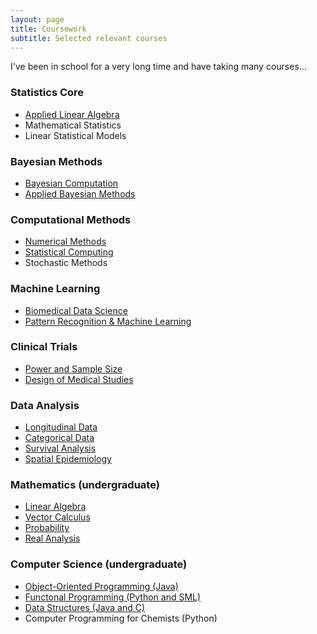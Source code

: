 ```yaml
---
layout: page
title: Coursework
subtitle: Selected relevant courses
---
```


I've been in school for a very long time and have taking many courses...

### Statistics Core

- [Applied Linear Algebra](https://ucla-biostat-216.github.io/2022fall/syllabus/syllabus.html)
- Mathematical Statistics
- Linear Statistical Models

### Bayesian Methods

- [Bayesian Computation](http://donatello-telesca.com/biostatistics-271-bayesian-computation)
- [Applied Bayesian Methods](https://robweiss.faculty.biostat.ucla.edu/biostat234)

### Computational Methods

- [Numerical Methods](https://sa.ucla.edu/ro/Public/SOC/Results/ClassDetail?term_cd=22F&subj_area_cd=BIOSTAT&crs_catlg_no=0213%20%20%20%20&class_id=535079200&class_no=%20001%20%20)
- [Statistical Computing](https://ucla-biostat-257.github.io/2023spring/syllabus/syllabus.html)
- Stochastic Methods

### Machine Learning
- [Biomedical Data Science](https://www.biostat.washington.edu/academics/courses/biost/544)
- [Pattern Recognition & Machine Learning](http://www.stat.ucla.edu/~ywu/teaching.html)

### Clinical Trials

- [Power and Sample Size](https://sa.ucla.edu/ro/Public/SOC/Results/ClassDetail?term_cd=24S&subj_area_cd=BIOSTAT&crs_catlg_no=0231%20%20%20%20&class_id=535187201&class_no=%20001%20%20)
- [Design of Medical Studies](https://www.biostat.washington.edu/academics/courses/biost/524)

### Data Analysis

- [Longitudinal Data](https://www.biostat.washington.edu/academics/courses/biost/540)
- [Categorical Data](https://www.biostat.washington.edu/academics/courses/biost/536)
- [Survival Analysis](https://www.biostat.washington.edu/academics/courses/biost/537)
- [Spatial Epidemiology](https://www.biostat.washington.edu/academics/courses/biost/555)

### Mathematics (undergraduate)

- [Linear Algebra](https://catalog.pomona.edu/preview_course_nopop.php?catoid=40&coid=143199)
- [Vector Calculus](https://catalog.pomona.edu/preview_course_nopop.php?catoid=40&coid=143204)
- [Probability](https://math.washington.edu/courses/2019/summer/math/394/c)
- [Real Analysis](https://math.berkeley.edu/courses/summer-2022-math-104-003-lec)

### Computer Science (undergraduate)

- [Object-Oriented Programming (Java)](https://catalog.pomona.edu/preview_course_nopop.php?catoid=40&coid=142560)
- [Functonal Programming (Python and SML)](https://catalog.claremontmckenna.edu/preview_course_nopop.php?catoid=29&coid=35983)
- [Data Structures (Java and C)](https://catalog.pomona.edu/preview_course_nopop.php?catoid=40&coid=142563)
- Computer Programming for Chemists (Python)